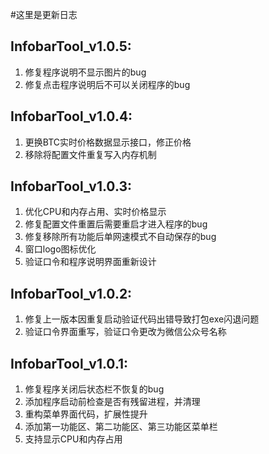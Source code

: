 #这里是更新日志
## InfobarTool_v1.0.5:
1. 修复程序说明不显示图片的bug
2. 修复点击程序说明后不可以关闭程序的bug

## InfobarTool_v1.0.4:
1. 更换BTC实时价格数据显示接口，修正价格
2. 移除将配置文件重复写入内存机制

## InfobarTool_v1.0.3:
1. 优化CPU和内存占用、实时价格显示
2. 修复配置文件重置后需要重启才进入程序的bug
3. 修复移除所有功能后单网速模式不自动保存的bug
4. 窗口logo图标优化
5. 验证口令和程序说明界面重新设计

## InfobarTool_v1.0.2:
1. 修复上一版本因重复启动验证代码出错导致打包exe闪退问题
2. 验证口令界面重写，验证口令更改为微信公众号名称


## InfobarTool_v1.0.1:
1. 修复程序关闭后状态栏不恢复的bug
2. 添加程序启动前检查是否有残留进程，并清理  
3. 重构菜单界面代码，扩展性提升 
4. 添加第一功能区、第二功能区、第三功能区菜单栏
5. 支持显示CPU和内存占用
